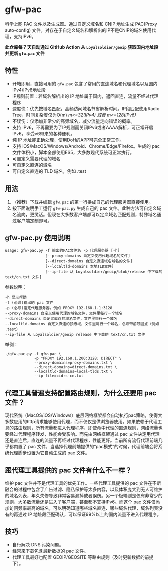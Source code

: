 # gfw-pac

科学上网 PAC 文件以及生成器。通过自定义域名和 CNIP 地址生成 PAC(Proxy auto-config) 文件。对存在于自定义域名和解析出的IP不是CNIP的域名使用代理，支持IPv6。

**此仓库每 7 天自动通过 GitHub Action 从 `Loyalsoldier/geoip` 获取国内地址段并更新 `gfw.pac` 文件**

## 特性
* 开箱即用，直接可用的 `gfw.pac` 包含了常用的直连域名和代理域名以及国内IPv4/IPv6地址段
* IP规则前置：若域名解析出的 IP 地址属于国内，返回直连，流量不经过代理程序
* 速度快：优先按域名匹配，高频访问域名节省解析时间。IP段匹配使用Radix Tree，时间复杂度仅为O(m) _m<=32(IPv4) 或者 m<=128(IPv6)_
* 不误伤：仅添加非常少的高频域名，减少流量走向错误的概率。
* 支持 IPv6，不再需要为了IP规则而关闭IPv6或者AAAA解析，可正常开启IPv6，享受v6带来的各种便利。
* 纯 IP 地址能正确处理，使用DoH的APP可完全正常工作。
* 支持 iOS/MacOS/Windows/Android、Chrome/Edge/Firefox。生成的 pac 文件体积小，脚本全部使用ES5，大多数现代系统可正常执行。
* 可自定义需要代理的域名
* 可自定义直连的域名
* 可自定义直连的 TLD 域名，例如 .test

## 用法

1. （**推荐**）下载并编辑 `gfw.pac` 的第一行换成自己的代理服务器直接使用。
2. 按下面说明手工运行 `gfw-pac.py` 生成自己的 pac 文件。此种方法可自定义域名流向，更灵活。但现在大多数客户端都可以定义域名匹配规则，特殊域名通过客户端定制即可。

## gfw-pac.py 使用说明

    usage: gfw-pac.py -f 输出的PAC文件名 -p 代理服务器 [-h]
                      [--proxy-domains 自定义使用代理域名的文件]
                      [--direct-domains 自定义直连域名域名的文件]
                      [--localtld-domains 本地TLD文件]
                      [--ip-file 从 Loyalsoldier/geoip/blob/release 中下载的 text/cn.txt 文件]

参数说明：

    -h 显示帮助
    -f (必须)输出的 pac 文件
    -p (必须)指定代理服务器，例如 PROXY 192.168.1.1:3128
    --proxy-domains 自定义使用代理的域名文件，文件里每行一个域名
    --direct-domains 自定义直连的域名文件，文件里每行一个域名
    --localtld-domains 自定义直连的顶级域，文件里每行一个域名，必须带前导圆点（例如 .test）
    --ip-file 从 Loyalsoldier/geoip release 中下载的 text/cn.txt 文件

举例：

    ./gfw-pac.py -f gfw.pac \
                 -p "PROXY 192.168.1.200:3128; DIRECT" \
                 --proxy-domains=proxy-domains.txt \
                 --direct-domains=direct-domains.txt \
                 --localtld-domains=local-tlds.txt \
                 --ip-file=cidrs-cn.txt

## 代理工具普遍支持配置路由规则，为什么还要用 pac 文件？

现代系统（MacOS/iOS/Windows）底层网络框架都会自动执行pac策略，使得大多数应用的http请求能够使用代理，而不仅仅是供浏览器使用。如果依赖于代理工具的路由规则，所有流量都进入代理程序，即使命中代理的直连规则，网络流量也要经过代理程序转发，性能会受影响。而先由网络框架通过 pac 文件决定用代理还是直连后，直连的流量不再经过代理程序，性能更好。当前所有流行代理前端几乎都内置了 pac 文件，当选择代理前端提供的“pac模式”的时候，代理前端会将系统代理脚步设置为它自动生成的 pac 文件。

## 跟代理工具提供的 pac 文件有什么不一样？

维护 pac 文件并不是代理工具的优先工作。一些代理工具提供的 pac 文件在不断融合的过程中包含了广告过滤、隐私保护等太多内容，以及体积庞大到无人可维护的域名列表，年久失修导致非常容易漏掉或者误伤。另一个极端则是仅有非常少的规则，大多数流量还是进入了客户端，甚至都不支持IPv6。而这个 pac 文件仅添加访问频率最高的域名，可以明确知道哪些域名直连、哪些域名代理，域名列表没有的再通过 IP 地址段匹配确认，可以保证99%以上的国内流量不进入代理程序。

## 技巧

* 自行解决 DNS 污染问题。
* 经常来下载包含最新数据的 pac 文件。
* 代理工具最好也配置 GEOIP/GEOSITE 等路由规则（及时更新数据的前提下）。